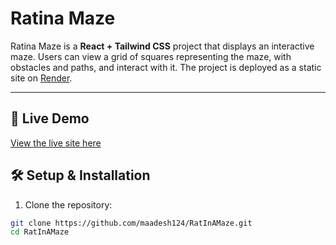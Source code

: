 # Ratina Maze

Ratina Maze is a **React + Tailwind CSS** project that displays an interactive maze. Users can view a grid of squares representing the maze, with obstacles and paths, and interact with it. The project is deployed as a static site on [Render](https://ratinamaze-vjrz.onrender.com).

---

## 🚀 Live Demo

[View the live site here](https://ratinamaze-vjrz.onrender.com)

## 🛠 Setup & Installation

1. Clone the repository:

```bash
git clone https://github.com/maadesh124/RatInAMaze.git
cd RatInAMaze
```
